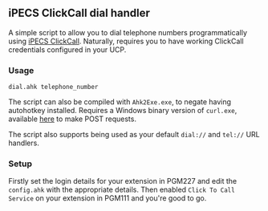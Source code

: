 ﻿## iPECS ClickCall dial handler

A simple script to allow you to dial telephone numbers programmatically using [iPECS ClickCall](https://www.ipecs.com/site/lgericsson/menu/366.do?scene=detail&productNo=95).
Naturally, requires you to have working ClickCall credentials configured in your UCP.

### Usage
```
dial.ahk telephone_number
```
The script can also be compiled with `Ahk2Exe.exe`, to negate having autohotkey installed.
Requires a Windows binary version of `curl.exe`, available [here](https://curl.haxx.se/download.html) to make POST requests.

The script also supports being used as your default `dial://` and `tel://` URL handlers.

### Setup
Firstly set the login details for your extension in PGM227 and edit the `config.ahk` with the appropriate details.
Then enabled `Click To Call Service` on your extension in PGM111 and you're good to go.
